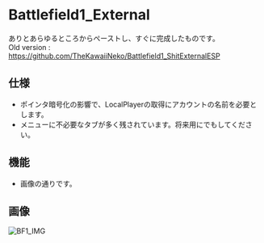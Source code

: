 # Battlefield1_External
ありとあらゆるところからペーストし、すぐに完成したものです。  
Old version : https://github.com/TheKawaiiNeko/Battlefield1_ShitExternalESP

## 仕様
* ポインタ暗号化の影響で、LocalPlayerの取得にアカウントの名前を必要とします。
* メニューに不必要なタブが多く残されています。将来用にでもしてください。

## 機能
* 画像の通りです。

## 画像
![BF1_IMG](https://github.com/TheKawaiiNeko/Battlefield1_External/assets/159750768/782fe9c4-cfbb-449e-a4f7-db50af69202d)
